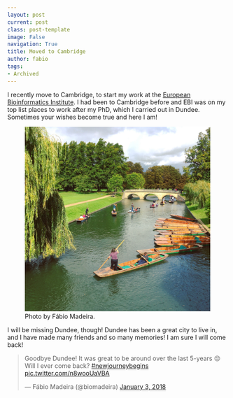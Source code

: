 ```yaml
---
layout: post
current: post
class: post-template
image: False
navigation: True
title: Moved to Cambridge
author: fabio
tags:
- Archived
---
```


I recently move to Cambridge, to start my work at the [European Bioinformatics Institute](https://www.ebi.ac.uk/).
I had been to Cambridge before and EBI was on my top list places to work after my PhD, 
which I carried out in Dundee. Sometimes your wishes become true and here I am! 

<figure class="kg-card kg-image-card kg-width-wide kg-card-hascaption">
    <img src="assets/images/IMG_2894_Original.jpg" class="kg-image" alt="Cambridge Cam">
    <figcaption>Photo by Fábio Madeira.</figcaption>
</figure>

I will be missing Dundee, though! Dundee has been a great city to live in, and I have made many friends
and so many memories! I am sure I will come back!

<blockquote class="twitter-tweet"><p lang="en" dir="ltr">Goodbye Dundee! It was great to be around over the last 5-years 😢 Will I ever come back? <a href="https://twitter.com/hashtag/newjourneybegins?src=hash&amp;ref_src=twsrc%5Etfw">#newjourneybegins</a> <a href="https://t.co/n8wooUaVBA">pic.twitter.com/n8wooUaVBA</a></p>&mdash; Fábio Madeira (@biomadeira) <a href="https://twitter.com/biomadeira/status/948654371193151488?ref_src=twsrc%5Etfw">January 3, 2018</a></blockquote> <script async src="https://platform.twitter.com/widgets.js" charset="utf-8"></script>



